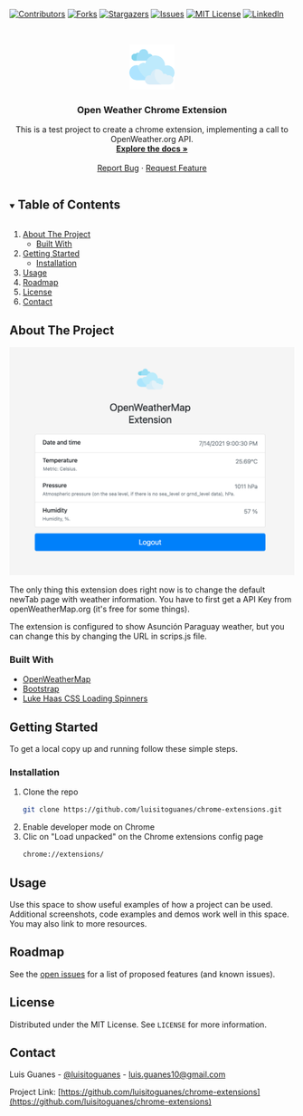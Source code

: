 [![Contributors][contributors-shield]][contributors-url]
[![Forks][forks-shield]][forks-url]
[![Stargazers][stars-shield]][stars-url]
[![Issues][issues-shield]][issues-url]
[![MIT License][license-shield]][license-url]
[![LinkedIn][linkedin-shield]][linkedin-url]

<br />
<p align="center">
  <a href="https://github.com/luisitoguanes/chrome-extensions">
    <img src="images/cloud128.png" alt="Logo" width="80" height="80">
  </a>

  <h3 align="center">Open Weather Chrome Extension</h3>

  <p align="center">
    This is a test project to create a chrome extension, implementing a call to OpenWeather.org API.
    <br />
    <a href="https://github.com/luisitoguanes/chrome-extensions"><strong>Explore the docs »</strong></a>
    <br />
    <br />
    <a href="https://github.com/luisitoguanes/chrome-extensions/issues">Report Bug</a>
    ·
    <a href="https://github.com/luisitoguanes/chrome-extensions/issues">Request Feature</a>
  </p>
</p>



<!-- TABLE OF CONTENTS -->
<details open="open">
  <summary><h2 style="display: inline-block">Table of Contents</h2></summary>
  <ol>
    <li>
      <a href="#about-the-project">About The Project</a>
      <ul>
        <li><a href="#built-with">Built With</a></li>
      </ul>
    </li>
    <li>
      <a href="#getting-started">Getting Started</a>
      <ul>
        <li><a href="#installation">Installation</a></li>
      </ul>
    </li>
    <li><a href="#usage">Usage</a></li>
    <li><a href="#roadmap">Roadmap</a></li>
    <li><a href="#license">License</a></li>
    <li><a href="#contact">Contact</a></li>
  </ol>
</details>



<!-- ABOUT THE PROJECT -->
## About The Project

<img src="images/extension-working.png" alt="Logo" >

The only thing this extension does right now is to change the default newTab page with weather information. You have to first get a API Key from openWeatherMap.org (it's free for some things).

The extension is configured to show Asunción Paraguay weather, but you can change this by changing the URL in scrips.js file.

### Built With
* [OpenWeatherMap](https://openweathermap.org/)
* [Bootstrap](https://getbootstrap.com/)
* [Luke Haas CSS Loading Spinners](https://projects.lukehaas.me/css-loaders/)



<!-- GETTING STARTED -->
## Getting Started

To get a local copy up and running follow these simple steps.
### Installation

1. Clone the repo
   ```sh
   git clone https://github.com/luisitoguanes/chrome-extensions.git
   ```
2. Enable developer mode on Chrome
3. Clic on "Load unpacked" on the Chrome extensions config page
   ```sh
   chrome://extensions/
   ```



<!-- USAGE EXAMPLES -->
## Usage

Use this space to show useful examples of how a project can be used. Additional screenshots, code examples and demos work well in this space. You may also link to more resources.


<!-- ROADMAP -->
## Roadmap

See the [open issues](https://github.com/luisitoguanes/chrome-extensions/issues) for a list of proposed features (and known issues).



<!-- LICENSE -->
## License

Distributed under the MIT License. See `LICENSE` for more information.



<!-- CONTACT -->
## Contact

Luis Guanes - [@luisitoguanes](https://twitter.com/luisitoguanes) - luis.guanes10@gmail.com

Project Link: [https://github.com/luisitoguanes/chrome-extensions](https://github.com/luisitoguanes/chrome-extensions)

<!-- MARKDOWN LINKS & IMAGES -->
<!-- https://www.markdownguide.org/basic-syntax/#reference-style-links -->
[contributors-shield]: https://img.shields.io/github/contributors/luisitoguanes/repo.svg?style=for-the-badge
[contributors-url]: https://github.com/luisitoguanes/chrome-extensions/graphs/contributors
[forks-shield]: https://img.shields.io/github/forks/luisitoguanes/repo.svg?style=for-the-badge
[forks-url]: https://github.com/luisitoguanes/chrome-extensions/network/members
[stars-shield]: https://img.shields.io/github/stars/luisitoguanes/repo.svg?style=for-the-badge
[stars-url]: https://github.com/luisitoguanes/chrome-extensions/stargazers
[issues-shield]: https://img.shields.io/github/issues/luisitoguanes/repo.svg?style=for-the-badge
[issues-url]: https://github.com/luisitoguanes/chrome-extensions/issues
[license-shield]: https://img.shields.io/github/license/luisitoguanes/repo.svg?style=for-the-badge
[license-url]: https://github.com/luisitoguanes/chrome-extensions/blob/master/LICENSE.txt
[linkedin-shield]: https://img.shields.io/badge/-LinkedIn-black.svg?style=for-the-badge&logo=linkedin&colorB=555
[linkedin-url]: https://www.linkedin.com/in/luis-guanes-73a11160/
